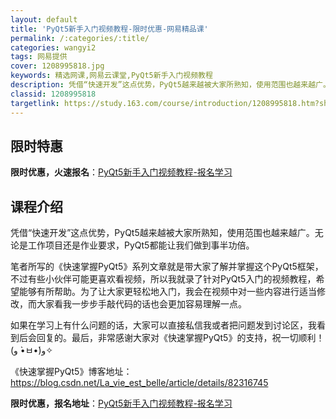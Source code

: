 ```yaml
---
layout: default
title: 'PyQt5新手入门视频教程-限时优惠-网易精品课'
permalink: /:categories/:title/
categories: wangyi2
tags: 网易提供
cover: 1208995818.jpg
keywords: 精选网课,网易云课堂,PyQt5新手入门视频教程
description: 凭借“快速开发”这点优势，PyQt5越来越被大家所熟知，使用范围也越来越广。无论是工作项目还是作业要求，PyQt5都能让
classid: 1208995818
targetlink: https://study.163.com/course/introduction/1208995818.htm?share=1&shareId=1025206652&utm_campaign=share&utm_medium=iphoneShare&utm_source=&utm_u=1025206652
---
```


## 限时特惠

**限时优惠，火速报名**：[PyQt5新手入门视频教程-报名学习](https://study.163.com/course/introduction/1208995818.htm?share=1&shareId=1025206652&utm_campaign=share&utm_medium=iphoneShare&utm_source=&utm_u=1025206652)

## 课程介绍

凭借“快速开发”这点优势，PyQt5越来越被大家所熟知，使用范围也越来越广。无论是工作项目还是作业要求，PyQt5都能让我们做到事半功倍。



笔者所写的《快速掌握PyQt5》系列文章就是带大家了解并掌握这个PyQt5框架，不过有些小伙伴可能更喜欢看视频，所以我就录了针对PyQt5入门的视频教程，希望能够有所帮助。为了让大家更轻松地入门，我会在视频中对一些内容进行适当修改，而大家看我一步步手敲代码的话也会更加容易理解一点。



如果在学习上有什么问题的话，大家可以直接私信我或者把问题发到讨论区，我看到后会回复的。最后，非常感谢大家对《快速掌握PyQt5》的支持，祝一切顺利！(و •̀ㅂ•́)و✧



《快速掌握PyQt5》博客地址：https://blog.csdn.net/La_vie_est_belle/article/details/82316745

**限时优惠，报名地址**：[PyQt5新手入门视频教程-报名学习](https://study.163.com/course/introduction/1208995818.htm?share=1&shareId=1025206652&utm_campaign=share&utm_medium=iphoneShare&utm_source=&utm_u=1025206652)

